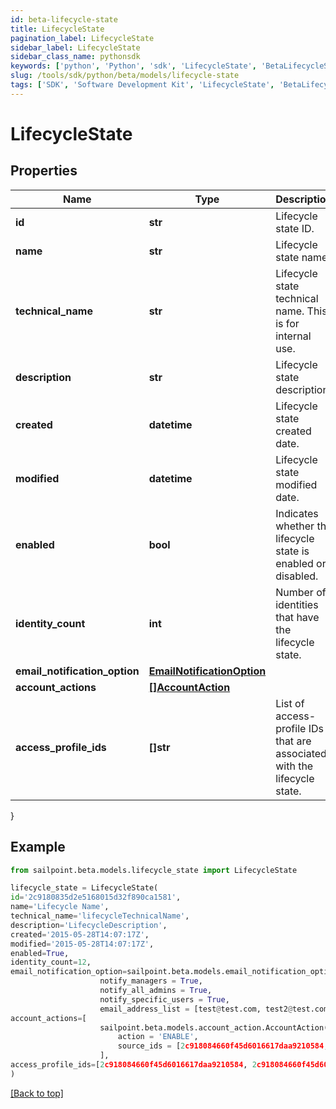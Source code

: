 ```yaml
---
id: beta-lifecycle-state
title: LifecycleState
pagination_label: LifecycleState
sidebar_label: LifecycleState
sidebar_class_name: pythonsdk
keywords: ['python', 'Python', 'sdk', 'LifecycleState', 'BetaLifecycleState'] 
slug: /tools/sdk/python/beta/models/lifecycle-state
tags: ['SDK', 'Software Development Kit', 'LifecycleState', 'BetaLifecycleState']
---
```


# LifecycleState


## Properties

Name | Type | Description | Notes
------------ | ------------- | ------------- | -------------
**id** | **str** | Lifecycle state ID. | [optional] [readonly] 
**name** | **str** | Lifecycle state name. | [optional] [readonly] 
**technical_name** | **str** | Lifecycle state technical name. This is for internal use. | [optional] [readonly] 
**description** | **str** | Lifecycle state description. | [optional] 
**created** | **datetime** | Lifecycle state created date. | [optional] [readonly] 
**modified** | **datetime** | Lifecycle state modified date. | [optional] [readonly] 
**enabled** | **bool** | Indicates whether the lifecycle state is enabled or disabled. | [optional] [default to False]
**identity_count** | **int** | Number of identities that have the lifecycle state. | [optional] [readonly] 
**email_notification_option** | [**EmailNotificationOption**](email-notification-option) |  | [optional] 
**account_actions** | [**[]AccountAction**](account-action) |  | [optional] 
**access_profile_ids** | **[]str** | List of access-profile IDs that are associated with the lifecycle state. | [optional] 
}

## Example

```python
from sailpoint.beta.models.lifecycle_state import LifecycleState

lifecycle_state = LifecycleState(
id='2c9180835d2e5168015d32f890ca1581',
name='Lifecycle Name',
technical_name='lifecycleTechnicalName',
description='LifecycleDescription',
created='2015-05-28T14:07:17Z',
modified='2015-05-28T14:07:17Z',
enabled=True,
identity_count=12,
email_notification_option=sailpoint.beta.models.email_notification_option.EmailNotificationOption(
                    notify_managers = True, 
                    notify_all_admins = True, 
                    notify_specific_users = True, 
                    email_address_list = [test@test.com, test2@test.com], ),
account_actions=[
                    sailpoint.beta.models.account_action.AccountAction(
                        action = 'ENABLE', 
                        source_ids = [2c918084660f45d6016617daa9210584, 2c918084660f45d6016617daa9210500], )
                    ],
access_profile_ids=[2c918084660f45d6016617daa9210584, 2c918084660f45d6016617daa9210500]
)

```
[[Back to top]](#) 

